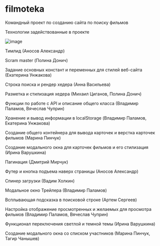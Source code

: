 # filmoteka
Командный проект по созданию сайта по поиску фильмов

Технологии задействованные в проекте

![image](https://user-images.githubusercontent.com/61520153/136587216-a1a4025d-b3d1-46fe-ab31-a3fda8eb092d.png)

Тимлид (Аносов Александр)

Scram master (Полина Донич)


Задание основных констант и переменных для стилей веб-сайта (Екатерина Унжакова)

Строка поиска и рендер хедера (Анна Васильева)

Разметка и стилизация хедера (Михаил Циганов, Полина Донич)

Функции по работе с API и описание общего класса (Владимир Паламов, Вячеслав Чуприн)

Хранение и вывод информации в localStorage (Владимир Паламов, Екатерина Унжакова)

Создание общего контейнера для вывода карточек и верстка карточек фильмов (Марина Пинчук)

Создание модального окна для карточек фильмов и его стилизация (Ирина Варушкина)

Пагинация (Дмитрий Мирчук)

Футер и кнопка подъема наверх страницы     (Аносов Александр)

Спинер загрузки (Вадим Холкин)

Модальное окно Трейлера (Владимир Паламов)

Всплывающая подсказка в поисковой строке (Артем Сергеев)


Настройка отображение просмотренных и желаемых для просмотра фильмов (Владимир Паламов, Вячеслав Чуприн)

Функционал переключения светлой и темной темы (Ирина Варушкина)

Создание модального окна со списком участников
(Марина Пинчук, Тагир Чанышев)
